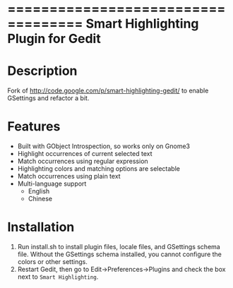 ===================================
Smart Highlighting Plugin for Gedit
===================================

Description
===========

Fork of http://code.google.com/p/smart-highlighting-gedit/ to enable GSettings
and refactor a bit.

Features
========

* Built with GObject Introspection, so works only on Gnome3
* Highlight occurrences of current selected text
* Match occurrences using regular expression
* Highlighting colors and matching options are selectable
* Match occurrences using plain text
* Multi-language support
    * English
    * Chinese

Installation
============

1. Run install.sh to install plugin files, locale files, and GSettings
  schema file. Without the GSettings schema installed, you cannot configure
  the colors or other settings.
2. Restart Gedit, then go to Edit->Preferences->Plugins and check the box next
  to `Smart Highlighting`.
